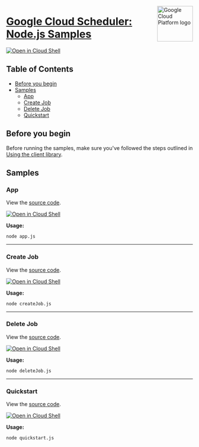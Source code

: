 [//]: # "This README.md file is auto-generated, all changes to this file will be lost."
[//]: # "To regenerate it, use `python -m synthtool`."
<img src="https://avatars2.githubusercontent.com/u/2810941?v=3&s=96" alt="Google Cloud Platform logo" title="Google Cloud Platform" align="right" height="96" width="96"/>

# [Google Cloud Scheduler: Node.js Samples](https://github.com/googleapis/nodejs-scheduler)

[![Open in Cloud Shell][shell_img]][shell_link]



## Table of Contents

* [Before you begin](#before-you-begin)
* [Samples](#samples)
  * [App](#app)
  * [Create Job](#create-job)
  * [Delete Job](#delete-job)
  * [Quickstart](#quickstart)

## Before you begin

Before running the samples, make sure you've followed the steps outlined in
[Using the client library](https://github.com/googleapis/nodejs-scheduler#using-the-client-library).

## Samples



### App

View the [source code](https://github.com/googleapis/nodejs-scheduler/blob/master/samples/app.js).

[![Open in Cloud Shell][shell_img]](https://console.cloud.google.com/cloudshell/open?git_repo=https://github.com/googleapis/nodejs-scheduler&page=editor&open_in_editor=samples/app.js,samples/README.md)

__Usage:__


`node app.js`


-----




### Create Job

View the [source code](https://github.com/googleapis/nodejs-scheduler/blob/master/samples/createJob.js).

[![Open in Cloud Shell][shell_img]](https://console.cloud.google.com/cloudshell/open?git_repo=https://github.com/googleapis/nodejs-scheduler&page=editor&open_in_editor=samples/createJob.js,samples/README.md)

__Usage:__


`node createJob.js`


-----




### Delete Job

View the [source code](https://github.com/googleapis/nodejs-scheduler/blob/master/samples/deleteJob.js).

[![Open in Cloud Shell][shell_img]](https://console.cloud.google.com/cloudshell/open?git_repo=https://github.com/googleapis/nodejs-scheduler&page=editor&open_in_editor=samples/deleteJob.js,samples/README.md)

__Usage:__


`node deleteJob.js`


-----




### Quickstart

View the [source code](https://github.com/googleapis/nodejs-scheduler/blob/master/samples/quickstart.js).

[![Open in Cloud Shell][shell_img]](https://console.cloud.google.com/cloudshell/open?git_repo=https://github.com/googleapis/nodejs-scheduler&page=editor&open_in_editor=samples/quickstart.js,samples/README.md)

__Usage:__


`node quickstart.js`






[shell_img]: https://gstatic.com/cloudssh/images/open-btn.png
[shell_link]: https://console.cloud.google.com/cloudshell/open?git_repo=https://github.com/googleapis/nodejs-scheduler&page=editor&open_in_editor=samples/README.md
[product-docs]: https://cloud.google.com/scheduler
